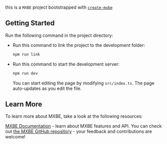 this is a `MXBE` project bootstrapped with [`create-mxbe`](https://npmjs.com/package/create-mxbe)

## Getting Started

Run the following command in the project directory:

- Run this command to link the project to the development folder:

  ```bash
  npm run link
  ```

- Run this command to start the development server:

  ```bash
  npm run dev
  ```

  You can start editing the page by modifying `src/index.ts`. The page auto-updates as you edit the file.

## Learn More

To learn more about MXBE, take a look at the following resources:

[MXBE Documentation](https://docs.mbext.online/mxbe) - learn about MXBE features and API.
You can check out [the MXBE GitHub repository](https://github.com/sausage404/create-mxbe) - your feedback and contributions are welcome!
